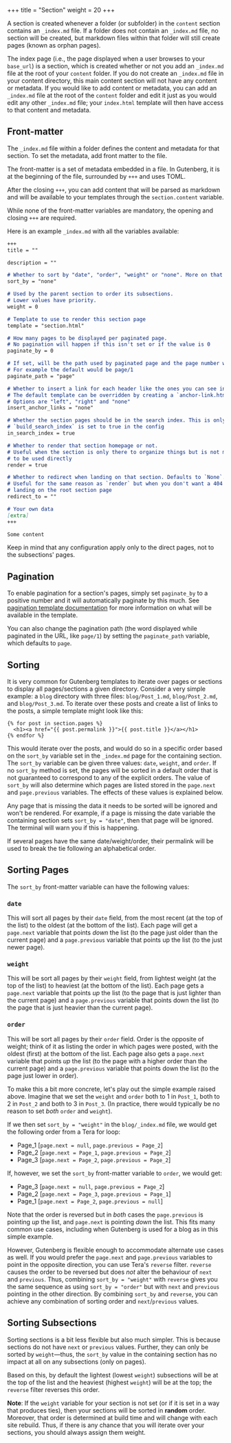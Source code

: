 +++
title = "Section"
weight = 20
+++

A section is created whenever a folder (or subfolder) in the `content` section contains an 
`_index.md` file.  If a folder does not contain an `_index.md` file, no section will be 
created, but markdown files within that folder will still create pages (known as orphan pages).

The index page (i.e., the page displayed when a user browses to your `base_url`) is a section, 
which is created whether or not you add an `_index.md` file at the root of your `content` folder.
If you do not create an `_index.md` file in your content directory, this main content section will
not have any content or metadata.  If you would like to add content or metadata, you can add an
`_index.md` file at the root of the `content` folder and edit it just as you would edit any other
`_index.md` file; your `index.html` template will then have access to that content and metadata.

## Front-matter

The `_index.md` file within a folder defines the content and metadata for that section.  To set
the metadata, add front matter to the file.

The front-matter is a set of metadata embedded in a file. In Gutenberg,
it is at the beginning of the file, surrounded by `+++` and uses TOML.

After the closing `+++`, you can add content that will be parsed as markdown and will be available
to your templates through the `section.content` variable.

While none of the front-matter variables are mandatory, the opening and closing `+++` are required.

Here is an example `_index.md` with all the variables available:


```md
+++
title = ""

description = ""

# Whether to sort by "date", "order", "weight" or "none". More on that below
sort_by = "none"

# Used by the parent section to order its subsections.
# Lower values have priority.
weight = 0

# Template to use to render this section page
template = "section.html"

# How many pages to be displayed per paginated page.
# No pagination will happen if this isn't set or if the value is 0
paginate_by = 0

# If set, will be the path used by paginated page and the page number will be appended after it.
# For example the default would be page/1
paginate_path = "page"

# Whether to insert a link for each header like the ones you can see in this site if you hover one
# The default template can be overridden by creating a `anchor-link.html` in the `templates` directory
# Options are "left", "right" and "none"
insert_anchor_links = "none"

# Whether the section pages should be in the search index. This is only used if
# `build_search_index` is set to true in the config
in_search_index = true

# Whether to render that section homepage or not.
# Useful when the section is only there to organize things but is not meant
# to be used directly
render = true

# Whether to redirect when landing on that section. Defaults to `None`.
# Useful for the same reason as `render` but when you don't want a 404 when
# landing on the root section page
redirect_to = ""

# Your own data
[extra]
+++

Some content
```

Keep in mind that any configuration apply only to the direct pages, not to the subsections' pages.

## Pagination

To enable pagination for a section's pages, simply set `paginate_by` to a positive number and it will automatically
paginate by this much. See [pagination template documentation](./documentation/templates/pagination.md) for more information
on what will be available in the template.

You can also change the pagination path (the word displayed while paginated in the URL, like `page/1`)
by setting the `paginate_path` variable, which defaults to `page`.

## Sorting
It is very common for Gutenberg templates to iterate over pages or sections
to display all pages/sections a given directory.  Consider a very simple 
example: a `blog` directory with three files: `blog/Post_1.md`,
`blog/Post_2.md`, and `blog/Post_3.md`.  To iterate over these posts and 
create a list of links to the posts, a simple template might look like this:

```j2
{% for post in section.pages %}
  <h1><a href="{{ post.permalink }}">{{ post.title }}</a></h1>
{% endfor %}
```

This would iterate over the posts, and would do so in a specific order 
based on the `sort_by` variable set in the `_index.md` page for the 
containing section.  The `sort_by` variable can be given three values: `date`,
`weight`, and `order`.  If no `sort_by` method is set, the pages will be
sorted in a default order that is not guaranteed to correspond to any of the
explicit orders.  The value of `sort_by` will also determine which pages
are listed stored in the `page.next` and `page.previous` variables.  The effects of these values is explained below.

Any page that is missing the data it needs to be sorted will be ignored and
won't be rendered. For example, if a page is missing the date variable the 
containing section sets `sort_by = "date"`, then that page will be ignored.  The terminal will warn you if this is happening.

If several pages have the same date/weight/order, their permalink will be used to break the tie following an alphabetical order.

## Sorting Pages
The `sort_by` front-matter variable can have the following values:

### `date`
This will sort all pages by their `date` field, from the most recent (at the
top of the list) to the oldest (at the bottom of the list).  Each page will
get a `page.next` variable that points *down* the list (to the page just 
older than the current page) and a `page.previous` variable that points up
the list (to the just newer page).

### `weight`
This will be sort all pages by their `weight` field, from lightest weight 
(at the top of the list) to heaviest (at the bottom of the list).  Each 
page gets a `page.next` variable that points *up* the list (to the page that
is just lighter than the current page) and a `page.previous` variable that 
points down the list (to the page that is just heavier than the current page).

### `order`
This will be sort all pages by their `order` field. Order is the opposite of weight; think of it as listing the order in which pages were posted, with the 
oldest (first) at the bottom of the list. Each page also gets a 
`page.next` variable that points *up* the list (to the page with a higher order
than the current page) and a `page.previous` variable that points down the list
(to the page just lower in order).

To make this a bit more concrete, let's play out the simple example raised 
above.  Imagine that we set the `weight` and `order` both to 1 in `Post_1`,
both to 2 in `Post_2` and both to 3 in `Post_3`.  (In practice, there would
typically be no reason to set *both* `order` and `weight`). 

If we then set `sort_by = "weight"` in the `blog/_index.md` file, we would
get the following order from a Tera for loop:

 *  Page_1 [`page.next = null`, `page.previous = Page_2`]
 *  Page_2 [`page.next = Page_1`, `page.previous = Page_2`]
 *  Page_3 [`page.next = Page_2`, `page.previous = Page_2`]

If, however, we set the `sort_by` front-matter variable to `order`, we 
would get:
 *  Page_3 [`page.next = null`, `page.previous = Page_2`]
 *  Page_2 [`page.next = Page_3`, `page.previous = Page_1`]
 *  Page_1 [`page.next = Page_2`, `page.previous = null`]

Note that the order is reversed but in *both* cases the `page.previous` is
pointing *up* the list, and `page.next` is pointing *down* the list.  This 
fits many common use cases, including when Gutenberg is used for a blog as
in this simple example.

However, Gutenberg is flexible enough to accommodate alternate use cases as
well.  If you would prefer the `page.next` and `page.previous` variables 
to point in the opposite direction, you can use Tera's `reverse` filter. 
`reverse` causes the order to be reversed but does *not* alter the behaviour 
of `next` and `previous`.  Thus, combining `sort_by = "weight"` with `reverse`
gives you the same sequence as using `sort_by = "order"` but with `next` 
and `previous` pointing in the other direction.  By combining `sort_by` and
`reverse`, you can achieve any combination of sorting order and
`next`/`previous` values.

## Sorting Subsections
Sorting sections is a bit less flexible but also much simpler.  This is 
because sections do not have `next` or `previous` values.  Further, they can
only be sorted by `weight`—thus, the `sort_by` value in the containing section
has no impact at all on any subsections (only on pages).

Based on this, by default the lightest (lowest `weight`) subsections will be at
the top of the list and the heaviest (highest `weight`) will be at the top;
the `reverse` filter reverses this order.

**Note**: If the `weight` variable for your section is not set (or if it 
is set in a way that produces ties), then your sections will be sorted in 
**random** order. Moreover, that order is determined at build time and will
change with each site rebuild.  Thus, if there is any chance that you will 
iterate over your sections, you should always assign them weight.
